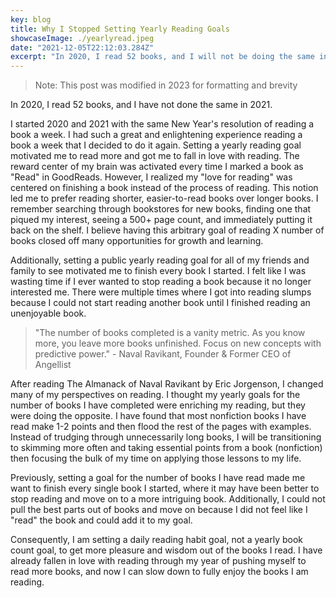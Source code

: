 ```yaml
---
key: blog
title: Why I Stopped Setting Yearly Reading Goals
showcaseImage: ./yearlyread.jpeg
date: "2021-12-05T22:12:03.284Z"
excerpt: "In 2020, I read 52 books, and I will not be doing the same in 2021. I started 2020 and 2021 with the same New Year's resolution of reading a book a week."
---
```


> Note: This post was modified in 2023 for formatting and brevity

In 2020, I read 52 books, and I have not done the same in 2021.

I started 2020 and 2021 with the same New Year's resolution of reading a book a week. I had such a great and enlightening experience reading a book a week that I decided to do it again. Setting a yearly reading goal motivated me to read more and got me to fall in love with reading. The reward center of my brain was activated every time I marked a book as "Read" in GoodReads. However, I realized my "love for reading" was centered on finishing a book instead of the process of reading. This notion led me to prefer reading shorter, easier-to-read books over longer books. I remember searching through bookstores for new books, finding one that piqued my interest, seeing a 500+ page count, and immediately putting it back on the shelf. I believe having this arbitrary goal of reading X number of books closed off many opportunities for growth and learning.

Additionally, setting a public yearly reading goal for all of my friends and family to see motivated me to finish every book I started. I felt like I was wasting time if I ever wanted to stop reading a book because it no longer interested me. There were multiple times where I got into reading slumps because I could not start reading another book until I finished reading an unenjoyable book.

> "The number of books completed is a vanity metric. As you know more, you leave more books unfinished. Focus on new concepts with predictive power." - Naval Ravikant, Founder & Former CEO of Angellist

After reading The Almanack of Naval Ravikant by Eric Jorgenson, I changed many of my perspectives on reading. I thought my yearly goals for the number of books I have completed were enriching my reading, but they were doing the opposite. I have found that most nonfiction books I have read make 1-2 points and then flood the rest of the pages with examples. Instead of trudging through unnecessarily long books, I will be transitioning to skimming more often and taking essential points from a book (nonfiction) then focusing the bulk of my time on applying those lessons to my life.

Previously, setting a goal for the number of books I have read made me want to finish every single book I started, where it may have been better to stop reading and move on to a more intriguing book. Additionally, I could not pull the best parts out of books and move on because I did not feel like I "read" the book and could add it to my goal.

Consequently, I am setting a daily reading habit goal, not a yearly book count goal, to get more pleasure and wisdom out of the books I read. I have already fallen in love with reading through my year of pushing myself to read more books, and now I can slow down to fully enjoy the books I am reading.
